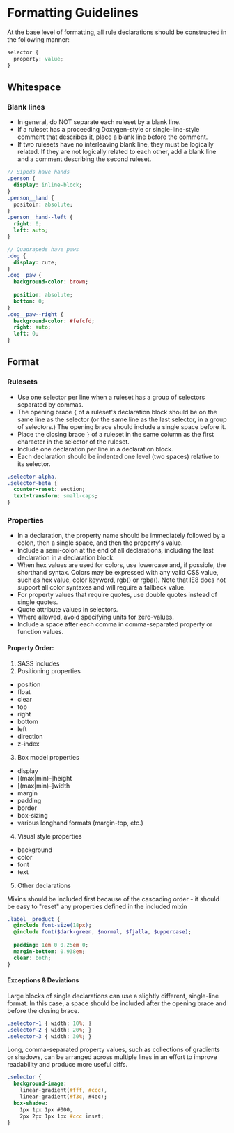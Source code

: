 # Formatting Guidelines
At the base level of formatting, all rule declarations should be constructed in the following manner:

```css
selector {
  property: value;
}
```

## Whitespace
### Blank lines
 * In general, do NOT separate each ruleset by a blank line.
 * If a ruleset has a proceeding Doxygen-style or single-line-style comment that describes it, place a blank line before the comment.
 * If two rulesets have no interleaving blank line, they must be logically related. If they are not logically related to each other, add a blank line and a comment describing the second ruleset.

```sass
// Bipeds have hands
.person {
  display: inline-block;
}
.person__hand {
  positoin: absolute;
}
.person__hand--left {
  right: 0;
  left: auto;
}

// Quadrapeds have paws
.dog {
  display: cute;
}
.dog__paw {
  background-color: brown;
  
  position: absolute;
  bottom: 0;
}
.dog__paw--right {
  background-color: #fefcfd;
  right: auto;
  left: 0;
}
```

## Format
### Rulesets
 * Use one selector per line when a ruleset has a group of selectors separated by commas.
 * The opening brace ``` { ``` of a ruleset's declaration block should be on the same line as the selector (or the same line as the last selector, in a group of selectors.) The opening brace should include a single space before it.
 * Place the closing brace ``` } ``` of a ruleset in the same column as the first character in the selector of the ruleset.
 * Include one declaration per line in a declaration block.
 * Each declaration should be indented one level (two spaces) relative to its selector.

```sass
.selector-alpha,
.selector-beta {
  counter-reset: section;
  text-transform: small-caps;
}
```

### Properties
 * In a declaration, the property name should be immediately followed by a colon, then a single space, and then the property's value.
 * Include a semi-colon at the end of all declarations, including the last declaration in a declaration block.
 * When hex values are used for colors, use lowercase and, if possible, the shorthand syntax. Colors may be expressed with any valid CSS value, such as hex value, color keyword, rgb() or rgba(). Note that IE8 does not support all color syntaxes and will require a fallback value.
 * For property values that require quotes, use double quotes instead of single quotes.
 * Quote attribute values in selectors.
 * Where allowed, avoid specifying units for zero-values.
 * Include a space after each comma in comma-separated property or function values.
 
#### Property Order:
1. SASS includes
2. Positioning properties
  * position
  * float
  * clear
  * top
  * right
  * bottom
  * left
  * direction
  * z-index
3. Box model properties
  * display
  * [(max|min)-]height
  * [(max|min)-]width
  * margin
  * padding
  * border
  * box-sizing
  * various longhand formats (margin-top, etc.)
4. Visual style properties
  * background 
  * color
  * font
  * text
5. Other declarations

Mixins should be included first because of the cascading order - it should be easy to "reset" any properties defined in the included mixin

```sass
.label__product {
  @include font-size(18px);
  @include font($dark-green, $normal, $fjalla, $uppercase);
  
  padding: 1em 0 0.25em 0;
  margin-bottom: 0.938em;
  clear: both;
}
```

#### Exceptions & Deviations
Large blocks of single declarations can use a slightly different, single-line format. In this case, a space should be included after the opening brace and before the closing brace.

```sass
.selector-1 { width: 10%; }
.selector-2 { width: 20%; }
.selector-3 { width: 30%; }
```

Long, comma-separated property values, such as collections of gradients or shadows, can be arranged across multiple lines in an effort to improve readability and produce more useful diffs.

```sass
.selector {
  background-image:
    linear-gradient(#fff, #ccc),
    linear-gradient(#f3c, #4ec);
  box-shadow:
    1px 1px 1px #000,
    2px 2px 1px 1px #ccc inset;
}
```
